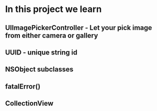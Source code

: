 # In this project we learn

## UIImagePickerController - Let your pick image from either camera or gallery
## UUID - unique string id
## NSObject subclasses
## fatalError()
## CollectionView